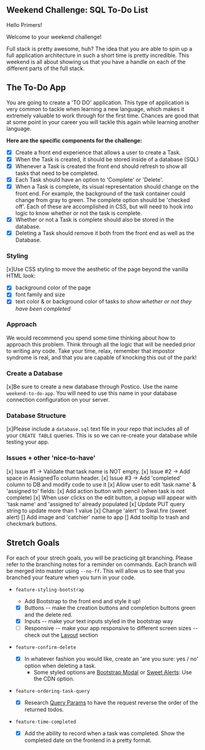 
## Weekend Challenge: SQL To-Do List

Hello Primers! 

Welcome to your weekend challenge!

Full stack is pretty awesome, huh? The idea that you are able to spin up a full application architecture in such a short time is pretty incredible. This weekend is all about showing us that you have a handle on each of the different parts of the full stack. 

## The To-Do App

You are going to create a 'TO DO' application. This type of application is very common to tackle when learning a new language, which makes it extremely valuable to work through for the first time. Chances are good that at some point in your career you will tackle this again while learning another language.

**Here are the specific components for the challenge:**

* [x] Create a front end experience that allows a user to create a Task.
* [x] When the Task is created, it should be stored inside of a database (SQL)
* [x] Whenever a Task is created the front end should refresh to show all tasks that need to be completed.
* [x] Each Task should have an option to 'Complete' or 'Delete'.
* [x] When a Task is complete, its visual representation should change on the front end. For example, the background of the task container could change from gray to green. The complete option should be  'checked off'. Each of these are accomplished in CSS, but will need to hook into logic to know whether or not the task is complete.
* [x] Whether or not a Task is complete should also be stored in the database.
* [x] Deleting a Task should remove it both from the front end as well as the Database.

### Styling

[x]Use CSS styling to move the aesthetic of the page beyond the vanilla HTML look:

* [x] background color of the page
* [x] font family and size
* [x] text color & or background color of tasks *to show whether or not they have been completed*

### Approach

We would recommend you spend some time thinking about how to approach this problem. Think through all the logic that will be needed prior to writing any code. Take your time, relax, remember that impostor syndrome is real, and that you are capable of knocking this out of the park!

### Create a Database

[x]Be sure to create a new database through Postico. Use the name `weekend-to-do-app`. You will need to use this name in your database connection configuration on your server.

### Database Structure

[x]Please include a `database.sql` text file in your repo that includes all of your `CREATE TABLE` queries. This is so we can re-create your database while testing your app.

### Issues + other 'nice-to-have'

[x] Issue #1 -> Validate that task name is NOT empty.
[x] Issue #2 -> Add space in AssignedTo column header.
[x] Issue #3 -> Add 'completed' column to DB and modify code to use it
[x] Allow user to edit 'task name' & 'assigned to' fields:
  [x] Add action button with pencil (when task is not complete)
  [x] When user clicks on the edit button, a popup will appear with 'task name' and 'assigned to' already populated
  [x] Update PUT query string to update more than 1 value
[x] Change 'alert' to Swal.fire (sweet alert)
[] Add image and 'catchier' name to app
[] Add tooltip to trash and checkmark buttons.

## Stretch Goals

For each of your strech goals, you will be practicing git branching. Please refer to the branching notes for a reminder on commands. Each branch will be merged into master using `--no-ff`. This will allow us to see that you branched your feature when you turn in your code.

* `feature-styling-bootstrap` 

  * Add Bootstrap to the front end and style it up!
  * [x] Buttons -- make the creation buttons and completion buttons green and the delete red.
  * [x] Inputs -- make your text inputs styled in the bootstrap way
  * [ ] Responsive -- make your app responsive to different screen sizes -- check out the [Layout](https://getbootstrap.com/docs/4.1/layout/overview/) section

* `feature-confirm-delete`

  * [x]  In whatever fashion you would like, create an 'are you sure: yes / no' option when deleting a task.
        - Some styled options are [Bootstrap Modal](https://getbootstrap.com/docs/4.0/components/modal/) or [Sweet Alerts](https://sweetalert.js.org/guides/): Use the CDN option.

* `feature-ordering-task-query` 

  * [x]  Research [Query Params](https://expressjs.com/en/api.html#req.query) to have the request reverse the order of the returned todos. 

* `feature-time-completed` 

  * [x]  Add the ability to record when a task was completed. Show the completed date on the frontend in a pretty format.

